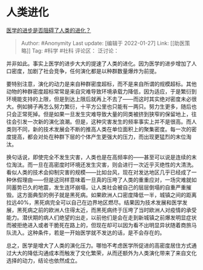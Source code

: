# 人类进化
[医学的进步是否阻碍了人类的进化？](https://www.zhihu.com/question/282289192/answer/425412294)

> Author: #Anonymity
> Last update: [编辑于 2022-01-27]
> Link: [[助医策略]]
> Tag: #科学 #社科
> 评论区：
> 泛讨论：

并非如此。事实上医学的进步大大的提速了人类的进化。因为医学的进步增加了人口密度，加剧了社会竞争，任何演化都是以种群数量爆炸为前提。

要特别注意，演化的动力是来自种群密度超标，而不是来自所谓的规模超标。其他动物的种群密度超标常常是来自灾难导致环境承载力降低，因为适应，于是繁衍到环境能支持的上限，但是到达上限后就再上不去了——而这时其实绝对密度未必很大。例如狮子再怎么努力繁衍，十平方公里也只能有一两只。努力生更多，随后也只会正常死掉。但是如果一旦发生灾难导致大量的同类被挤到狭窄的保留地上，往往会引发一次新的演化浪潮。但是，这种灾害发生的频率事实上并不是很高。而人类则不同，新的技术发展会不断的推高人类在单位面积上的聚集密度。每一次的密度提高，都会对处在种群下层的个体产生更强大的压力，而出现更猛烈的末位淘汰。

换句话说，即使完全不发生灾害，人类也是在高频率的——甚至可以说是连续的末位淘汰。而一旦在高密度时环境还发生灾害，则会进行一次近乎灭绝性的大清洗。看似人类的技术会抑制灾害的规模——比如台风，现在对发达地区几乎已经成了一种休假理由——但是这同样意味着一旦真的压垮了人类的重重应对，一场灾难就如同蓄势已久的地震，发生连环崩塌，让人类社会被自己的层层倒塌的自重严重摧毁。这方面典型的例子就是黑死病。如果欧洲人口密度降低一半，城镇之间的距离拉远40%，黑死病完全可以自己在边界地区燃尽。结果因为技术发展和医学发展，黑死病之前的欧洲人住得太近，而黑死病终于压垮了当时欧洲人对疫情的承受能力。潜伏期的病人们绝望的出走，以前他们是会在走到新城镇之前爆发明显症状而被拒绝进入或者干脆死在路上的，但现在却可以因为看不出明显异状随着商旅马队流入。这种条件，若是一开始医学就不发达的话，是不会存在的。

总之，医学是增大了人类的演化压力。哪怕不考虑医学所促进的高密度居住方式通过大大的降低沟通成本而触发了文化繁荣，从而还额外为人类演化带来了来自文化选择的动力，结论也依然成立。
